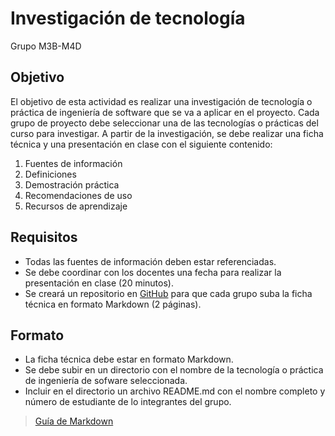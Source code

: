 # Investigación de tecnología
Grupo M3B-M4D

## Objetivo

El objetivo de esta actividad es realizar una investigación de tecnología o práctica de ingeniería de software que se va a aplicar en el proyecto. 
Cada grupo de proyecto debe seleccionar una de las tecnologías o prácticas del curso para investigar. A partir de la investigación, se debe realizar una ficha técnica y una presentación en clase con el siguiente contenido: 
1.	Fuentes de información
2.	Definiciones
3.	Demostración práctica
4.	Recomendaciones de uso
5.	Recursos de aprendizaje 

## Requisitos

- Todas las fuentes de información deben estar referenciadas.
- Se debe coordinar con los docentes una fecha para realizar la presentación en clase (20 minutos).
- Se creará un repositorio en [GitHub](http://github.com) para que cada grupo suba la ficha técnica en formato Markdown (2 páginas). 

## Formato

- La ficha técnica debe estar en formato Markdown.
- Se debe subir en un directorio con el nombre de la tecnología o práctica de ingeniería de sofware seleccionada. 
- Incluir en el directorio un archivo README.md con el nombre completo y número de estudiante de lo integrantes del grupo.

> [Guía de Markdown](https://www.markdownguide.org)
